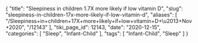 {
    "title": "Sleepiness in children 1.7X more likely if low vitamin D",
    "slug": "sleepiness-in-children-17x-more-likely-if-low-vitamin-d",
    "aliases": [
        "/Sleepiness+in+children+17X+more+likely+if+low+vitamin+D+\u2013+Nov+2020",
        "/12143"
    ],
    "tiki_page_id": 12143,
    "date": "2020-12-15",
    "categories": [
        "Sleep",
        "Infant-Child"
    ],
    "tags": [
        "Infant-Child",
        "Sleep"
    ]
}